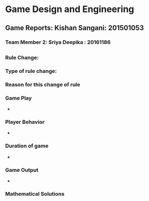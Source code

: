 # Game Design and Engineering

## Game Reports: Kishan Sangani: 201501053
### Team Member 2: Sriya Deepika : 20161186

## <Game Name>

### Rule Change:



### Type of rule change:



### Reason for this change of rule



### Game Play
-
### Player Behavior
-
### Duration of game
-
### Game Output
-

### Mathematical Solutions
